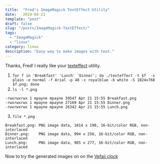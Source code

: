 ```yaml
---
title:  "Fred's ImageMagick TextEffect Utility"
date:   2019-04-21
template: "post"
draft: false
slug: "/posts/ImageMagick-TextEffect/"
tags:
  - "ImageMagick"
  - "linux"
category: linux 
description: "Easy way to make images with text."
---
```



Thanks, Fred!  I really like your 
[texteffect](http://www.fmwconcepts.com/imagemagick/texteffect/index.php)
utility.

1. `for f in 'Breakfast' 'Lunch' 'Dinner'; do ./texteffect -t $f  -s plain -e normal -f Arial -p 48 -c royalblue -b white -S 1024x768 $f.png; done`
2. `ls -l *.png`
```
-rwxrwxrwx 1 mpayne mpayne 39547 Apr 21 15:55 Breakfast.png
-rwxrwxrwx 1 mpayne mpayne 27169 Apr 21 15:55 Dinner.png
-rwxrwxrwx 1 mpayne mpayne 26342 Apr 21 15:55 Lunch.png
```
3. `file *.png`
```
Breakfast.png: PNG image data, 1014 x 190, 16-bit/color RGB, non-interlaced
Dinner.png:    PNG image data, 994 x 256, 16-bit/color RGB, non-interlaced
Lunch.png:     PNG image data, 985 x 277, 16-bit/color RGB, non-interlaced
```

Now to try the generated images on on the 
[Vefaii clock](https://smile.amazon.com/Calendar-Reminder-Dementia-Sufferers-Alzheimers/dp/B07J47XP34/ref=sr_1_fkmrnull_3?crid=1KY4F7LNEWODG&keywords=vefaii+dementia+clock&qid=1555879600&s=gateway&sprefix=Vefaii+clock%2Caps%2C177&sr=8-3-fkmrnull)

